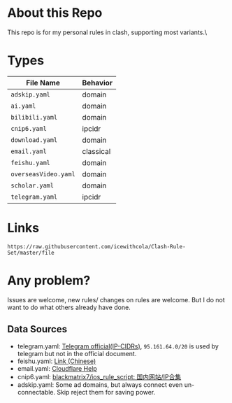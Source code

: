 # About this Repo
This repo is for my personal rules in clash, supporting most variants.\

# Types
|File Name|Behavior|
|---|---|
|`adskip.yaml`|domain|
|`ai.yaml`|domain|
|`bilibili.yaml`|domain|
|`cnip6.yaml`|ipcidr|
|`download.yaml`|domain|
|`email.yaml`|classical|
|`feishu.yaml`|domain|
|`overseasVideo.yaml`|domain|
|`scholar.yaml`|domain|
|`telegram.yaml`|ipcidr|
# Links
`https://raw.githubusercontent.com/icewithcola/Clash-Rule-Set/master/file`

# Any problem?
Issues are welcome, new rules/ changes on rules are welcome. But I do not want to do what others already have done.

## Data Sources
- telegram.yaml: [Telegram official(IP-CIDRs)](https://core.telegram.org/resources/cidr.txt), `95.161.64.0/20` is used by telegram but not in the official document.
- feishu.yaml: [Link (Chinese)](https://www.feishu.cn/hc/zh-CN/articles/360044683233-%E9%85%8D%E7%BD%AE%E4%BC%81%E4%B8%9A%E5%86%85%E7%BD%91%E9%98%B2%E7%81%AB%E5%A2%99%E5%9F%9F%E5%90%8D%E5%92%8C%E7%99%BD%E5%90%8D%E5%8D%95#tabs0|lineguid-EwRIB)
- email.yaml: [Cloudflare Help](https://www.cloudflare.com/zh-cn/learning/email-security/smtp-port-25-587/)
- cnip6.yaml: [blackmatrix7/ios_rule_script: 国内网站/IP合集](https://github.com/blackmatrix7/ios_rule_script/blob/master/rule/Surge/ChinaMax/README.md)
- adskip.yaml: Some ad domains, but always connect even un-connectable. Skip reject them for saving power.